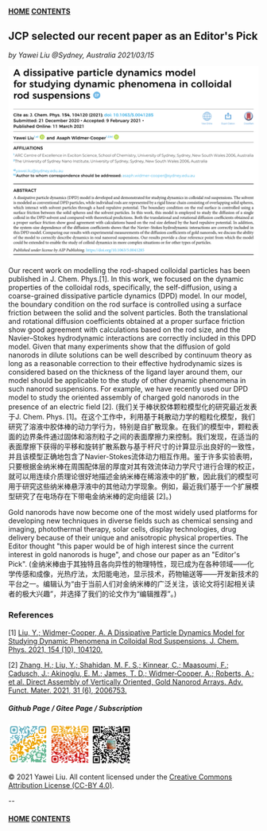 #### [HOME](../../index.html) [CONTENTS](../index.html)

## JCP selected our recent paper as an Editor's Pick

*by Yawei Liu  @Sydney, Australia 2021/03/15*

<img src="images/rod_diffusion/paper.png" alt="github page" width="600" />

Our recent work on modelling the rod-shaped colloidal particles has been published in J. Chem. Phys.[1]. In this work, we focused on the dynamic properties of the colloidal rods, specifically, the self-diffusion, using a coarse-grained dissipative particle dynamics (DPD) model. In our model, the boundary condition on the rod surface is controlled using a surface friction between the solid and the solvent particles. Both the translational and rotational diffusion coefficients obtained at a proper surface friction show good agreement with calculations based on the rod size, and the Navier–Stokes hydrodynamic interactions are correctly included in this DPD model. Given that many experiments show that the diffusion of gold nanorods in dilute solutions can be well described by continuum theory as long as a reasonable correction to their effective hydrodynamic sizes is considered based on the thickness of the ligand layer around them, our model should be applicable to the study of other dynamic phenomena in such nanorod suspensions. For example, we have recently used our DPD model to study the oriented assembly of charged gold nanorods in the presence of an electric field [2]. (我们关于棒状胶体颗粒模型化的研究最近发表于J. Chem. Phys. [1]。在这个工作中，利用基于耗散动力学的粗粒化模型，我们研究了溶液中胶体棒的动力学行为，特别是自扩散现象。在我们的模型中，颗粒表面的边界条件通过固体和溶剂粒子之间的表面摩擦力来控制。我们发现，在适当的表面摩擦下获得的平移和旋转扩散系数与基于杆尺寸的计算显示出良好的一致性，并且该模型正确地包含了Navier-Stokes流体动力相互作用。鉴于许多实验表明，只要根据金纳米棒在周围配体层的厚度对其有效流体动力学尺寸进行合理的校正，就可以用连续介质理论很好地描述金纳米棒在稀溶液中的扩散，因此我们的模型可用于研究这些纳米棒悬浮液中的其他动力学现象。例如，最近我们基于一个扩展模型研究了在电场存在下带电金纳米棒的定向组装 [2]。)

Gold nanorods have now become one of the most widely used platforms for developing new techniques in diverse fields such as chemical sensing and imaging, photothermal therapy, solar cells, display technologies,  drug delivery because of their unique and anisotropic physical properties. The Editor thought "this paper would be of high interest since the current interest in gold nanorods is huge", and chose our paper as an "Editor's Pick". (金纳米棒由于其独特且各向异性的物理特性，现已成为在各种领域——化学传感和成像，光热疗法，太阳能电池，显示技术，药物输送等——开发新技术的平台之一。编辑认为“由于当前人们对金纳米棒的广泛关注，该论文将引起相关读者的极大兴趣”，并选择了我们的论文作为“编辑推荐”。)

### References

[1] [Liu, Y.; Widmer-Cooper, A. A Dissipative Particle Dynamics Model for Studying Dynamic Phenomena in Colloidal Rod Suspensions. J. Chem. Phys. 2021, 154 (10), 104120.](https://aip.scitation.org/doi/10.1063/5.0041285)

[2] [Zhang, H.; Liu, Y.; Shahidan, M. F. S.; Kinnear, C.; Maasoumi, F.; Cadusch, J.; Akinoglu, E. M.; James, T. D.; Widmer‐Cooper, A.; Roberts, A.; et al. Direct Assembly of Vertically Oriented, Gold Nanorod Arrays. Adv. Funct. Mater. 2021, 31 (6), 2006753.](https://onlinelibrary.wiley.com/doi/10.1002/adfm.202006753)


##### Github Page / Gitee Page / Subscription
<img src="images/github_yawei.png" alt="github page" width="80" height="80" />
<img src="images/gitee_yawei.png" alt="gitee page" width="80" height="80" />
<img src="images/wechat.png" alt="wechat" width="80" height="80" />

<footer>
    <script async src="//busuanzi.ibruce.info/busuanzi/2.3/busuanzi.pure.mini.js"></script>
    <span id="busuanzi_container_page_pv" style='display:none'>
      <h6>view <span id="busuanzi_value_page_pv">       </span> times</h6>
    </span>
</footer>

<p>&copy; 2021 Yawei Liu. All content licensed under the <a href="https://creativecommons.org/licenses/by/4.0/legalcode">Creative Commons Attribution License (CC-BY 4.0)</a>.</p>

--
#### [HOME](../../index.html) [CONTENTS](../index.html)
